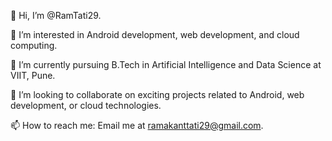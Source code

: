 👋 Hi, I’m @RamTati29.

👀 I’m interested in Android development, web development, and cloud computing.

🌱 I’m currently pursuing B.Tech in Artificial Intelligence and Data Science at VIIT, Pune.

💞️ I’m looking to collaborate on exciting projects related to Android, web development, or cloud technologies.

📫 How to reach me: Email me at ramakanttati29@gmail.com.

<!---
RamTati29/RamTati29 is a ✨ special ✨ repository because its `README.md` (this file) appears on your GitHub profile.
You can click the Preview link to take a look at your changes.
--->
